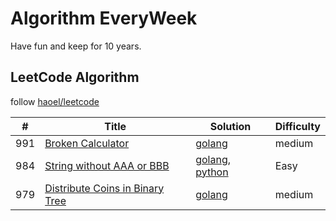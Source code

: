 # Algorithm EveryWeek

Have fun and keep for 10 years.

## LeetCode Algorithm

follow [haoel/leetcode](https://github.com/haoel/leetcode)

| #   | Title | Solution | Difficulty |
|-----| ----- | -------- | ---------- |
|991  |[Broken Calculator](https://leetcode.com/problems/broken-calculator/submissions/)|[golang](./algorithm/golang/broken_calculator.go)|medium|
|984  |[String without AAA or BBB](https://leetcode.com/problems/string-without-aaa-or-bbb/submissions/)|[golang](./algorithm/golang/string_without_3a_3b.go), [python](./algorithm/python/string_without_3a_3b.py)|Easy|
|979  |[Distribute Coins in Binary Tree](https://leetcode.com/problems/distribute-coins-in-binary-tree/submissions/)|[golang](./algorithm/golang/distribute_coins_in_binary_tree.go)|medium|
